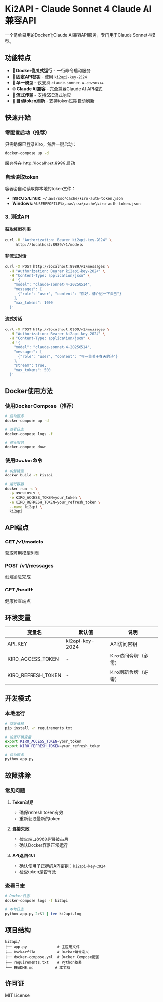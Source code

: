 # Ki2API - Claude Sonnet 4 Claude AI兼容API

一个简单易用的Docker化Claude AI兼容API服务，专门用于Claude Sonnet 4模型。

## 功能特点

- 🐳 **Docker傻瓜式运行** - 一行命令启动服务
- 🔑 **固定API密钥** - 使用 `ki2api-key-2024`
- 🎯 **单一模型** - 仅支持 `claude-sonnet-4-20250514`
- 🌐 **Claude AI兼容** - 完全兼容Claude AI API格式
- 📡 **流式传输** - 支持SSE流式响应
- 🔄 **自动token刷新** - 支持token过期自动刷新

## 快速开始

### 零配置启动（推荐）

只需确保已登录Kiro，然后一键启动：

```bash
docker-compose up -d
```

服务将在 http://localhost:8989 启动

### 自动读取token

容器会自动读取你本地的token文件：
- **macOS/Linux**: `~/.aws/sso/cache/kiro-auth-token.json`
- **Windows**: `%USERPROFILE%\.aws\sso\cache\kiro-auth-token.json`

### 3. 测试API

#### 获取模型列表
```bash
curl -H "Authorization: Bearer ki2api-key-2024" \
     http://localhost:8989/v1/models
```

#### 非流式对话
```bash
curl -X POST http://localhost:8989/v1/messages \
  -H "Authorization: Bearer ki2api-key-2024" \
  -H "Content-Type: application/json" \
  -d '{
    "model": "claude-sonnet-4-20250514",
    "messages": [
      {"role": "user", "content": "你好，请介绍一下自己"}
    ],
    "max_tokens": 1000
  }'
```

#### 流式对话
```bash
curl -X POST http://localhost:8989/v1/messages \
  -H "Authorization: Bearer ki2api-key-2024" \
  -H "Content-Type: application/json" \
  -d '{
    "model": "claude-sonnet-4-20250514",
    "messages": [
      {"role": "user", "content": "写一首关于春天的诗"}
    ],
    "stream": true,
    "max_tokens": 500
  }'
```

## Docker使用方法

### 使用Docker Compose（推荐）
```bash
# 启动服务
docker-compose up -d

# 查看日志
docker-compose logs -f

# 停止服务
docker-compose down
```

### 使用Docker命令
```bash
# 构建镜像
docker build -t ki2api .

# 运行容器
docker run -d \
  -p 8989:8989 \
  -e KIRO_ACCESS_TOKEN=your_token \
  -e KIRO_REFRESH_TOKEN=your_refresh_token \
  --name ki2api \
  ki2api
```

## API端点

### GET /v1/models
获取可用模型列表

### POST /v1/messages
创建消息完成

### GET /health
健康检查端点

## 环境变量

| 变量名 | 默认值 | 说明 |
|--------|--------|------|
| API_KEY | ki2api-key-2024 | API访问密钥 |
| KIRO_ACCESS_TOKEN | - | Kiro访问令牌（必需） |
| KIRO_REFRESH_TOKEN | - | Kiro刷新令牌（必需） |

## 开发模式

### 本地运行
```bash
# 安装依赖
pip install -r requirements.txt

# 设置环境变量
export KIRO_ACCESS_TOKEN=your_token
export KIRO_REFRESH_TOKEN=your_refresh_token

# 启动服务
python app.py
```

## 故障排除

### 常见问题

1. **Token过期**
   - 确保refresh token有效
   - 重新获取最新的token

2. **连接失败**
   - 检查端口8989是否被占用
   - 确认Docker容器正常运行

3. **API返回401**
   - 确认使用了正确的API密钥：`ki2api-key-2024`
   - 检查token是否有效

### 查看日志
```bash
# Docker日志
docker-compose logs -f ki2api

# 本地日志
python app.py 2>&1 | tee ki2api.log
```

## 项目结构
```
ki2api/
├── app.py              # 主应用文件
├── Dockerfile          # Docker镜像定义
├── docker-compose.yml  # Docker Compose配置
├── requirements.txt    # Python依赖
└── README.md          # 本文档
```

## 许可证

MIT License